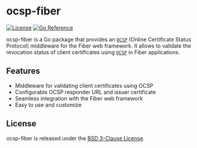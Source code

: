 # ocsp-fiber

[![License](https://img.shields.io/badge/license-BSD--3--Clause-blue.svg)](LICENSE) [![Go Reference](https://pkg.go.dev/badge/github.com/H0llyW00dzZ/ocsp-fiber.svg)](https://pkg.go.dev/github.com/H0llyW00dzZ/ocsp-fiber)

ocsp-fiber is a Go package that provides an [`OCSP`](https://datatracker.ietf.org/doc/html/rfc6960) (Online Certificate Status Protocol) middleware for the Fiber web framework. It allows to validate the revocation status of client certificates using [`OCSP`](https://datatracker.ietf.org/doc/html/rfc6960) in Fiber applications.

## Features

- Middleware for validating client certificates using OCSP
- Configurable OCSP responder URL and issuer certificate
- Seamless integration with the Fiber web framework
- Easy to use and customize

## License

ocsp-fiber is released under the [BSD 3-Clause License](LICENSE).
